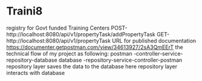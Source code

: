 # Traini8
registry for Govt funded Training Centers
POST-http://localhost:8080/api/v1/propertyTask/addPropertyTask
GET-http://localhost:8080/api/v1/propertyTask
URL for published documentation
https://documenter.getpostman.com/view/34613927/2sA3QmEErT
the technical flow of my project as following:
postman -controller-service-repository-database
database -repository-service-controller-postman
repository layer saves the data to the database
here repository layer interacts with database
